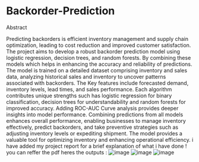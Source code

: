 # Backorder-Prediction

Abstract

Predicting backorders is efficient inventory management and supply chain optimization, leading to cost reduction and improved customer satisfaction. The project aims to develop a robust backorder prediction model using logistic regression, decision trees, and random forests. By combining these models which helps in enhancing the accuracy and reliability of predictions. The model is trained on a detailed dataset comprising inventory and sales data, analyzing historical sales and inventory to uncover patterns associated with backorders. The Key features include forecasted demand, inventory levels, lead times, and sales performance. Each algorithm contributes unique strengths such has logistic regression for binary classification, decision trees for understandability and random forests for improved accuracy. Adding ROC-AUC Curve analysis provides deeper insights into model performance. Combining predictions from all models enhances overall performance, enabling businesses to manage inventory effectively, predict backorders, and take preventive strategies such as adjusting inventory levels or expediting shipment. The model provides a valuable tool for optimizing inventory and enhancing operational efficiency.
i have added my project report for a brief explanation of what i have done ! you can reffer the pdf 
heres the outputs : 
![image](https://github.com/thanmayees/Backorder-Prediction/assets/141132685/7b081f97-3692-44b8-a7cf-af74350a892d)
![image](https://github.com/thanmayees/Backorder-Prediction/assets/141132685/6192c94b-7fff-4353-8991-3111f841a1d7)
![image](https://github.com/thanmayees/Backorder-Prediction/assets/141132685/83094c72-c89d-4908-a56d-857e55bca379)
